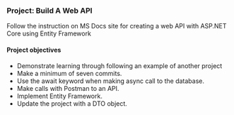 ### Project: Build A Web API
Follow the instruction on MS Docs site for creating a web API with ASP.NET Core using Entity Framework

#### Project objectives
- Demonstrate learning through following an example of another project
- Make a minimum of seven commits.
- Use the await keyword when making async call to the database.
- Make calls with Postman to an API.
- Implement Entity Framework.
- Update the project with a DTO object.
